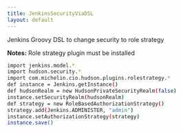 ```yaml
---
title: JenkinsSecurityViaDSL
layout: default
---
```


Jenkins Groovy DSL to change security to role strategy

**Notes:** Role strategy plugin must be installed

``` bash
import jenkins.model.*
import hudson.security.*
import com.michelin.cio.hudson.plugins.rolestrategy.*
def instance = Jenkins.getInstance()
def hudsonRealm = new HudsonPrivateSecurityRealm(false)
instance.setSecurityRealm(hudsonRealm)
def strategy = new RoleBasedAuthorizationStrategy()
strategy.add(Jenkins.ADMINISTER, "admin")
instance.setAuthorizationStrategy(strategy)
instance.save()
```
